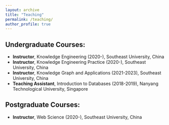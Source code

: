 ```yaml
---
layout: archive
title: "Teaching"
permalink: /teaching/
author_profile: true
---
```


## Undergraduate Courses:
* **Instructor**, Knowledge Engineering (2020-), Southeast University, China
* **Instructor**, Knowledge Engineering Practice (2020-), Southeast University, China
* **Instructor**, Knowledge Graph and Applications (2021-2023), Southeast University, China
* **Teaching Assistant**, Introduction to Databases (2018-2019), Nanyang Technological University, Singapore

## Postgraduate Courses:
* **Instructor**, Web Science (2020-), Southeast University, China